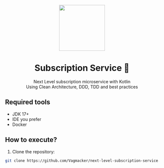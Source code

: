 <div style="text-align: center;">
  <p>
    <img alt="" width="150" src="https://cdn.jsdelivr.net/gh/devicons/devicon/icons/kotlin/kotlin-original.svg" />
  </p>  
  <h1>Subscription Service 🚀</h1>
  <p>
    Next Level subscription microservice with Kotlin<br />
    Using Clean Architecture, DDD, TDD and best practices
  </p>
</div>

## Required tools

- JDK 17+
- IDE you prefer
- Docker

## How to execute?

1. Clone the repository:

```sh
git clone https://github.com/Vagmacker/next-level-subscription-service.git
```